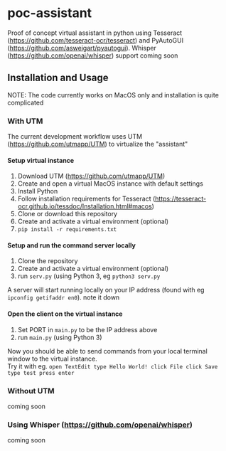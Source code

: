 # poc-assistant
Proof of concept virtual assistant in python using Tesseract (https://github.com/tesseract-ocr/tesseract) and PyAutoGUI (https://github.com/asweigart/pyautogui). Whisper (https://github.com/openai/whisper) support coming soon 

## Installation and Usage
NOTE: The code currently works on MacOS only and installation is quite complicated

### With UTM
The current development workflow uses UTM (https://github.com/utmapp/UTM) to virtualize the "assistant"  

#### Setup virtual instance  
1. Download UTM (https://github.com/utmapp/UTM)
2. Create and open a virtual MacOS instance with default settings
3. Install Python
4. Follow installation requirements for Tesseract (https://tesseract-ocr.github.io/tessdoc/Installation.html#macos)
5. Clone or download this repository
6. Create and activate a virtual environment (optional)
7. `pip install -r requirements.txt`

#### Setup and run the command server locally  
1. Clone the repository
2. Create and activate a virtual environment (optional)
3. run `serv.py` (using Python 3, eg `python3 serv.py`

A server will start running locally on your IP address (found with eg `ipconfig getifaddr en0`). note it down

#### Open the client on the virtual instance
1. Set PORT in `main.py` to be the IP address above
2. run `main.py` (using Python 3)

Now you should be able to send commands from your local terminal window to the virtual instance.  
Try it with eg. `open TextEdit type Hello World! click File click Save type test press enter`

### Without UTM
coming soon

### Using Whisper (https://github.com/openai/whisper)
coming soon
